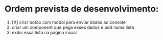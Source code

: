 # Ordem prevista de desenvolvimento:

1. [X] criar botão com modal para enviar dados ao console
2. criar um component que pega esses dados e add numa lista
3. exibir essa lista na página inicial